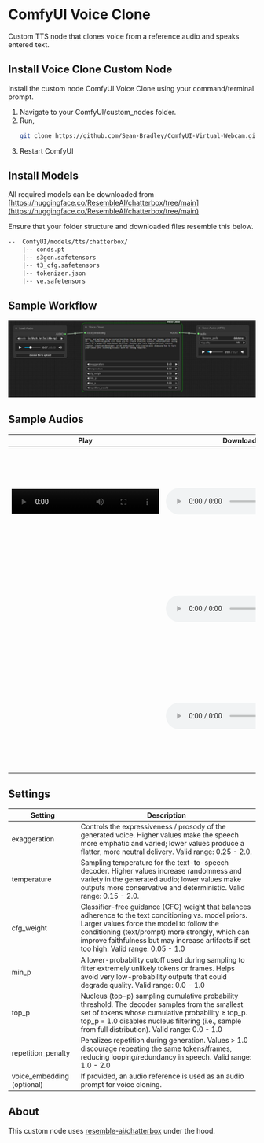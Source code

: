 # ComfyUI Voice Clone

Custom TTS node that clones voice from a reference audio and speaks entered text.

## Install Voice Clone Custom Node

Install the custom node ComfyUI Voice Clone using your command/terminal prompt.

1. Navigate to your ComfyUI/custom_nodes folder.
2. Run,
   ```bash
   git clone https://github.com/Sean-Bradley/ComfyUI-Virtual-Webcam.git
   ```
3. Restart ComfyUI

## Install Models

All required models can be downloaded from [https://huggingface.co/ResembleAI/chatterbox/tree/main](https://huggingface.co/ResembleAI/chatterbox/tree/main)

Ensure that your folder structure and downloaded files resemble this below.

```text
--  ComfyUI/models/tts/chatterbox/
    |-- conds.pt
    |-- s3gen.safetensors
    |-- t3_cfg.safetensors
    |-- tokenizer.json
    |-- ve.safetensors
```

## Sample Workflow

![ ](./docs/voice-clone-1.jpg)

## Sample Audios

| Play                                                                                                             | Download                                                        | Description                                                                                                                                                         |
| ---------------------------------------------------------------------------------------------------------------- | --------------------------------------------------------------- | ------------------------------------------------------------------------------------------------------------------------------------------------------------------- |
| <video controls width="300" height="50"><source src="/docs/So_Much_for_So_Little.mp3" type="audio/mpeg"></video> | ![So_Much_for_So_Little.mp3](/docs/So_Much_for_So_Little.mp3)   | Audio snippets assembled from [So Much for So Little](https://en.wikipedia.org/wiki/So_Much_for_So_Little) animated cartoon. Copyright © 1949 Warner Bros. Cartoons |
|                                                                                                                  | ![puss-n-booty-lady.mp3](/docs/puss-n-booty-lady.mp3)           | Audio snippets assembled from [Puss n' Booty](https://en.wikipedia.org/wiki/Puss_n%27_Booty) animated cartoon. Copyright © 1943 Warner Bros. Cartoons               |
|                                                                                                                  | ![scrap-happy-daffy-duck.mp3](/docs/scrap-happy-daffy-duck.mp3) | Audio snippets assembled from [Scrap Happy Daffy](https://en.wikipedia.org/wiki/Scrap_Happy_Daffy) animated cartoon. Copyright © 1949 Warner Bros. Cartoons         |

## Settings

| Setting                    | Description                                                                                                                                                                                                                                                                                       |
| -------------------------- | ------------------------------------------------------------------------------------------------------------------------------------------------------------------------------------------------------------------------------------------------------------------------------------------------- |
| exaggeration               | Controls the expressiveness / prosody of the generated voice. Higher values make the speech more emphatic and varied; lower values produce a flatter, more neutral delivery. Valid range: 0.25 - 2.0.                                                                                             |
| temperature                | Sampling temperature for the text-to-speech decoder. Higher values increase randomness and variety in the generated audio; lower values make outputs more conservative and deterministic. Valid range: 0.15 - 2.0.                                                                                |
| cfg_weight                 | Classifier-free guidance (CFG) weight that balances adherence to the text conditioning vs. model priors. Larger values force the model to follow the conditioning (text/prompt) more strongly, which can improve faithfulness but may increase artifacts if set too high. Valid range: 0.05 - 1.0 |
| min_p                      | A lower-probability cutoff used during sampling to filter extremely unlikely tokens or frames. Helps avoid very low-probability outputs that could degrade quality. Valid range: 0.0 - 1.0                                                                                                        |
| top_p                      | Nucleus (top-p) sampling cumulative probability threshold. The decoder samples from the smallest set of tokens whose cumulative probability ≥ top_p. top_p = 1.0 disables nucleus filtering (i.e., sample from full distribution). Valid range: 0.0 - 1.0                                         |
| repetition_penalty         | Penalizes repetition during generation. Values > 1.0 discourage repeating the same tokens/frames, reducing looping/redundancy in speech. Valid range: 1.0 - 2.0                                                                                                                                   |
| voice_embedding (optional) | If provided, an audio reference is used as an audio prompt for voice cloning.                                                                                                                                                                                                                     |

## About

This custom node uses [resemble-ai/chatterbox](https://github.com/resemble-ai/chatterbox) under the hood.
